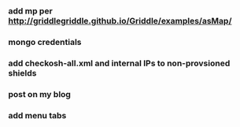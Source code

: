### add mp per http://griddlegriddle.github.io/Griddle/examples/asMap/
### mongo credentials
### add checkosh-all.xml and internal IPs to non-provsioned shields
### post on my blog
### add menu tabs

